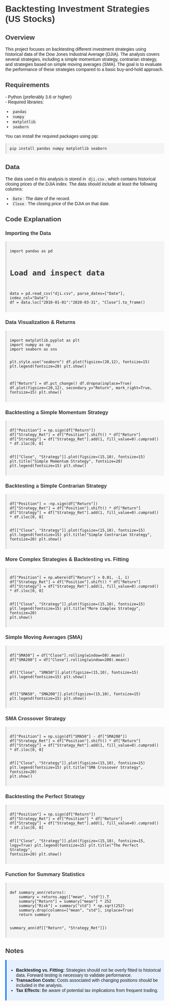 <!DOCTYPE html>
<html lang="en">
<head>
    <meta charset="UTF-8">
    <meta name="viewport" content="width=device-width, initial-scale=1.0">
    <title>Backtesting Investment Strategies (US Stocks)</title>
    <style>
        body { font-family: Arial, sans-serif; }
        h1, h2, h3 { color: #333; }
        pre { background-color: #f4f4f4; padding: 10px; border-left: 4px solid #ddd; }
        code { background-color: #f4f4f4; padding: 2px 4px; border-radius: 4px; }
        ul { list-style-type: disc; padding-left: 20px; }
        .note { background-color: #e7f0ff; border-left: 4px solid #007bff; padding: 10px; margin: 10px 0; }
    </style>
</head>
<body>
    <h1>Backtesting Investment Strategies (US Stocks)</h1>

<h2>Overview</h2>
    <p>
        This project focuses on backtesting different investment strategies using historical data of the Dow Jones Industrial Average (DJIA). The analysis covers several strategies, including a simple momentum strategy, contrarian strategy, and strategies based on simple moving averages (SMA). The goal is to evaluate the performance of these strategies compared to a basic buy-and-hold approach.
    </p>

<h2>Requirements</h2>
    <p>
        - Python (preferably 3.6 or higher)<br>
        - Required libraries:
        <ul>
            <li><code>pandas</code></li>
            <li><code>numpy</code></li>
            <li><code>matplotlib</code></li>
            <li><code>seaborn</code></li>
        </ul>
        You can install the required packages using pip:
        <pre><code>pip install pandas numpy matplotlib seaborn</code></pre>
    </p>

<h2>Data</h2>
    <p>
        The data used in this analysis is stored in <code>dji.csv</code>, which contains historical closing prices of the DJIA index. The data should include at least the following columns:
        <ul>
            <li><code>Date</code>: The date of the record.</li>
            <li><code>Close</code>: The closing price of the DJIA on that date.</li>
        </ul>
    </p>

<h2>Code Explanation</h2>

<h3>Importing the Data</h3>
    <pre><code>
import pandas as pd

# Load and inspect data
data = pd.read_csv("dji.csv", parse_dates=["Date"], index_col="Date")
df = data.loc["2010-01-01":"2020-03-31", "Close"].to_frame()
    </code></pre>

<h3>Data Visualization & Returns</h3>
    <pre><code>
import matplotlib.pyplot as plt
import numpy as np
import seaborn as sns

plt.style.use("seaborn")
df.plot(figsize=(20,12), fontsize=15)
plt.legend(fontsize=20)
plt.show()

df["Return"] = df.pct_change()
df.dropna(inplace=True)
df.plot(figsize=(20,12), secondary_y="Return", mark_right=True, fontsize=15)
plt.show()
    </code></pre>

<h3>Backtesting a Simple Momentum Strategy</h3>
    <pre><code>
df["Position"] = np.sign(df["Return"])
df["Strategy_Ret"] = df["Position"].shift() * df["Return"]
df["Strategy"] = df["Strategy_Ret"].add(1, fill_value=0).cumprod() * df.iloc[0, 0]

df[["Close", "Strategy"]].plot(figsize=(15,10), fontsize=15)
plt.title("Simple Momentum Strategy", fontsize=20)
plt.legend(fontsize=15)
plt.show()
    </code></pre>

<h3>Backtesting a Simple Contrarian Strategy</h3>
    <pre><code>
df["Position"] = -np.sign(df["Return"])
df["Strategy_Ret"] = df["Position"].shift() * df["Return"]
df["Strategy"] = df["Strategy_Ret"].add(1, fill_value=0).cumprod() * df.iloc[0, 0]

df[["Close", "Strategy"]].plot(figsize=(15,10), fontsize=15)
plt.legend(fontsize=15)
plt.title("Simple Contrarian Strategy", fontsize=20)
plt.show()
    </code></pre>

<h3>More Complex Strategies & Backtesting vs. Fitting</h3>
    <pre><code>
df["Position"] = np.where(df["Return"] > 0.01, -1, 1)
df["Strategy_Ret"] = df["Position"].shift() * df["Return"]
df["Strategy"] = df["Strategy_Ret"].add(1, fill_value=0).cumprod() * df.iloc[0, 0]

df[["Close", "Strategy"]].plot(figsize=(15,10), fontsize=15)
plt.legend(fontsize=15)
plt.title("More Complex Strategy", fontsize=20)
plt.show()
    </code></pre>

<h3>Simple Moving Averages (SMA)</h3>
    <pre><code>
df["SMA50"] = df["Close"].rolling(window=50).mean()
df["SMA200"] = df["Close"].rolling(window=200).mean()

df[["Close", "SMA50"]].plot(figsize=(15,10), fontsize=15)
plt.legend(fontsize=15)
plt.show()

df[["SMA50", "SMA200"]].plot(figsize=(15,10), fontsize=15)
plt.legend(fontsize=15)
plt.show()
    </code></pre>

<h3>SMA Crossover Strategy</h3>
    <pre><code>
df["Position"] = np.sign(df["SMA50"] - df["SMA200"])
df["Strategy_Ret"] = df["Position"].shift() * df["Return"]
df["Strategy"] = df["Strategy_Ret"].add(1, fill_value=0).cumprod() * df.iloc[0, 0]

df[["Close", "Strategy"]].plot(figsize=(15,10), fontsize=15)
plt.legend(fontsize=15)
plt.title("SMA Crossover Strategy", fontsize=20)
plt.show()
    </code></pre>

<h3>Backtesting the Perfect Strategy</h3>
    <pre><code>
df["Position"] = np.sign(df["Return"])
df["Strategy_Ret"] = df["Position"] * df["Return"]
df["Strategy"] = df["Strategy_Ret"].add(1, fill_value=0).cumprod() * df.iloc[0, 0]

df[["Close", "Strategy"]].plot(figsize=(15,10), fontsize=15, logy=True)
plt.legend(fontsize=15)
plt.title("The Perfect Strategy", fontsize=20)
plt.show()
    </code></pre>

<h3>Function for Summary Statistics</h3>
    <pre><code>
def summary_ann(returns):
    summary = returns.agg(["mean", "std"]).T
    summary["Return"] = summary["mean"] * 252
    summary["Risk"] = summary["std"] * np.sqrt(252)
    summary.drop(columns=["mean", "std"], inplace=True)
    return summary

summary_ann(df[["Return", "Strategy_Ret"]])
    </code></pre>

<h2>Notes</h2>
    <div class="note">
        <ul>
            <li><strong>Backtesting vs. Fitting:</strong> Strategies should not be overly fitted to historical data. Forward testing is necessary to validate performance.</li>
            <li><strong>Transaction Costs:</strong> Costs associated with changing positions should be included in the analysis.</li>
            <li><strong>Tax Effects:</strong> Be aware of potential tax implications from frequent trading.</li>
        </ul>
    </div>
</body>
</html>
